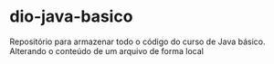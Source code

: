# dio-java-basico
Repositório para armazenar todo o código do curso de Java básico.
Alterando o conteúdo de um arquivo de forma local